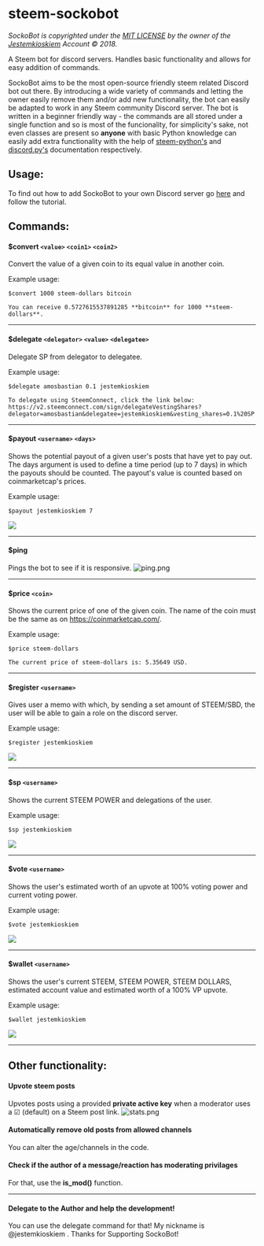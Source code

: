 # steem-sockobot
*SockoBot is copyrighted under the [MIT LICENSE](https://github.com/Jestemkioskiem/steem-sockobot/blob/master/LICENSE) by the owner of the [Jestemkioskiem](https://github.com/Jestemkioskiem/) Account © 2018.*


A Steem bot for discord servers. Handles basic functionality and allows for easy addition of commands.

SockoBot aims to be the most open-source friendly steem related Discord bot out there. By introducing a wide variety of commands and letting the owner easily remove them and/or add new functionality, the bot can easily be adapted to work in any Steem community Discord server. The bot is written in a beginner friendly way - the commands are all stored under a single function and so is most of the funcionality, for simplicity's sake, not even classes are present so **anyone** with basic Python knowledge can easily add extra functionality with the help of [steem-python's](http://steem.readthedocs.io/en/latest/index.html) and [discord.py's](https://discordpy.readthedocs.io/en/latest/) documentation respectively.

## Usage:

To find out how to add SockoBot to your own Discord server go [here](https://github.com/Jestemkioskiem/steem-sockobot/blob/master/HOW_TO_DEPLOY.md) and follow the tutorial.

## Commands:

#### $convert `<value>` `<coin1>` `<coin2>`
Convert the value of a given coin to its equal value in another coin.

Example usage:
```
$convert 1000 steem-dollars bitcoin

You can receive 0.5727615537891285 **bitcoin** for 1000 **steem-dollars**.
```

---

#### $delegate `<delegator>` `<value>` `<delegatee>`
Delegate SP from delegator to delegatee.

Example usage:

```
$delegate amosbastian 0.1 jestemkioskiem

To delegate using SteemConnect, click the link below: 
https://v2.steemconnect.com/sign/delegateVestingShares?delegator=amosbastian&delegatee=jestemkioskiem&vesting_shares=0.1%20SP
```

---

#### $payout `<username>` `<days>` 
Shows the potential payout of a given user's posts that have yet to pay out. The days argument is used to define a time period (up to 7 days) in which the payouts should be counted. The payout's value is counted based on coinmarketcap's prices.

Example usage:
```
$payout jestemkioskiem 7
``` 

![](https://i.imgur.com/yhshKbe.png)

---

#### $ping 
Pings the bot to see if it is responsive.
![ping.png](https://i.imgur.com/6kWkzjO.png)

---

#### $price `<coin>`
Shows the current price of one of the given coin. The name of the coin must be the same as on https://coinmarketcap.com/.

Example usage:

```
$price steem-dollars
    
The current price of steem-dollars is: 5.35649 USD.
```

---

#### $register `<username>`
Gives user a memo with which, by sending a set amount of STEEM/SBD, the user will be able to gain a role on the discord server. 

Example usage:

```
$register jestemkioskiem
```

![](https://camo.githubusercontent.com/1d2f42f41dc0952608ab30a096ecc9313017fe1f/68747470733a2f2f692e696d6775722e636f6d2f506948775942702e706e67)

---

#### $sp `<username>`
Shows the current STEEM POWER and delegations of the user.

Example usage:

```
$sp jestemkioskiem
```

![](https://i.imgur.com/QnbHjgW.png)

---

#### $vote `<username>`
Shows the user's estimated worth of an upvote at 100% voting power and current voting power.

Example usage:

```
$vote jestemkioskiem
```

![](https://i.imgur.com/VXfD5EE.png)

---

#### $wallet `<username>`
Shows the user's current STEEM, STEEM POWER, STEEM DOLLARS, estimated account value and estimated worth of a 100% VP upvote.

Example usage:

```
$wallet jestemkioskiem
```

![](https://i.imgur.com/ck7gwbS.png)

---

## Other functionality:

#### Upvote steem posts
Upvotes posts using a provided **private active key** when a moderator uses a ☑ (default) on a Steem post link.
![stats.png](https://steemitimages.com/0x0/https://res.cloudinary.com/hpiynhbhq/image/upload/v1514307010/gq6pewla6ild673qpddn.png)

#### Automatically remove old posts from allowed channels
You can alter the age/channels in the code.

#### Check if the author of a message/reaction has moderating privilages
For that, use the **is_mod()** function.

---

#### Delegate to the Author and help the development!
You can use the delegate command for that! My nickname is @jestemkioskiem . Thanks for Supporting SockoBot!
